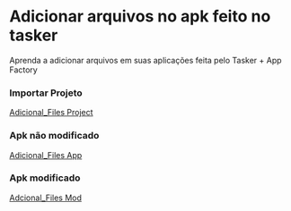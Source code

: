 # Adicionar arquivos no apk feito no tasker
Aprenda a adicionar arquivos em suas aplicações feita pelo Tasker + App Factory

### Importar Projeto
[Adicional_Files Project](https://taskernet.com/shares/?user=AS35m8nXHtAHUb3g429CktIgI9aKlA1%2FEglWKHxy0IyPwx0q7aeQMBH2ekF4AG%2F7FRqn58T5R5q3qrGmIPwa&id=Project%3AAdicional+Files)

### Apk não modificado
[Adicional_Files App](https://github.com/GlitchYou/adicional-files-in-apk/blob/main/Adicional_Files.apk?raw=true)

### Apk modificado
[Adcional_Files Mod](https://github.com/GlitchYou/adicional-files-in-apk/blob/main/Adicional_Files_Mod.apk?raw=true)
